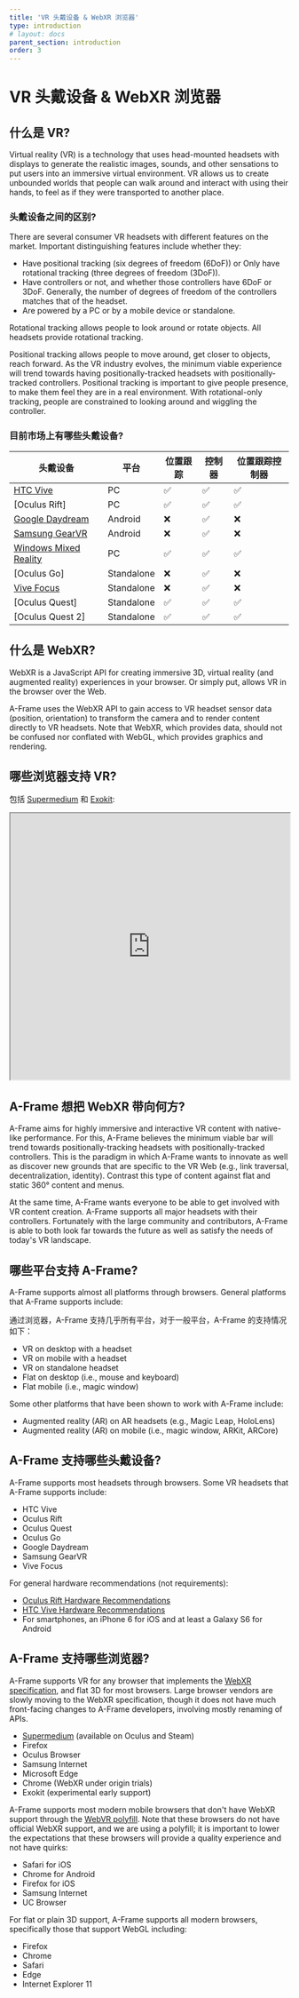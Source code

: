```yaml
---
title: 'VR 头戴设备 & WebXR 浏览器'
type: introduction
# layout: docs
parent_section: introduction
order: 3
---
```


# VR 头戴设备 & WebXR 浏览器

[w3c]: https://immersive-web.github.io/webxr/

<!--toc-->

## 什么是 VR?

Virtual reality (VR) is a technology that uses head-mounted headsets with
displays to generate the realistic images, sounds, and other sensations to put
users into an immersive virtual environment. VR allows us to create unbounded
worlds that people can walk around and interact with using their hands, to feel
as if they were transported to another place.

### 头戴设备之间的区别?

There are several consumer VR headsets with different features on the market.
Important distinguishing features include whether they:

- Have positional tracking (six degrees of freedom (6DoF)) or
  Only have rotational tracking (three degrees of freedom (3DoF)).
- Have controllers or not, and whether those controllers have 6DoF
  or 3DoF. Generally, the number of degrees of freedom of the controllers
  matches that of the headset.
- Are powered by a PC or by a mobile device or standalone.

Rotational tracking allows people to look around or rotate objects. All
headsets provide rotational tracking.

Positional tracking allows people to move around, get closer to objects, reach
forward. As the VR industry evolves, the minimum viable experience will trend
towards having positionally-tracked headsets with positionally-tracked
controllers. Positional tracking is important to give people presence, to make
them feel they are in a real environment. With rotational-only tracking, people
are constrained to looking around and wiggling the controller.

### 目前市场上有哪些头戴设备?

[htc vive]: https://www.vive.com/
[oculus headsets]: https://www.oculus.com/
[google daydream]: https://vr.google.com/daydream/
[samsung gearvr]: http://www.samsung.com/global/galaxy/gear-vr/
[windows mixed reality]: https://developer.microsoft.com/en-us/windows/mixed-reality/
[vive focus]: https://enterprise.vive.com/us/vivefocus/

| 头戴设备                | 平台       | 位置跟踪           | 控制器             | 位置跟踪控制器     |
| ----------------------- | ---------- | ------------------ | ------------------ | ------------------ |
| [HTC Vive]              | PC         | :white_check_mark: | :white_check_mark: | :white_check_mark: |
| [Oculus Rift]           | PC         | :white_check_mark: | :white_check_mark: | :white_check_mark: |
| [Google Daydream]       | Android    | :x:                | :white_check_mark: | :x:                |
| [Samsung GearVR]        | Android    | :x:                | :white_check_mark: | :x:                |
| [Windows Mixed Reality] | PC         | :white_check_mark: | :white_check_mark: | :white_check_mark: |
| [Oculus Go]             | Standalone | :x:                | :white_check_mark: | :x:                |
| [Vive Focus]            | Standalone | :x:                | :white_check_mark: | :x:                |
| [Oculus Quest]          | Standalone | :white_check_mark: | :white_check_mark: | :white_check_mark: |
| [Oculus Quest 2]        | Standalone | :white_check_mark: | :white_check_mark: | :white_check_mark: |

## 什么是 WebXR?

WebXR is a JavaScript API for creating immersive 3D, virtual reality (and augmented reality)
experiences in your browser. Or simply put, allows VR in the browser over the
Web.

A-Frame uses the WebXR API to gain access to VR headset sensor data (position,
orientation) to transform the camera and to render content directly to VR
headsets. Note that WebXR, which provides data, should not be confused nor
conflated with WebGL, which provides graphics and rendering.

## 哪些浏览器支持 VR?

包括 [Supermedium](https://supermedium.com) 和
[Exokit](https://github.com/exokitxr/exokit):

<iframe src="https://caniuse.com/#search=webxr" height="480px" width="100%"></iframe>

## A-Frame 想把 WebXR 带向何方?

A-Frame aims for highly immersive and interactive VR content with native-like
performance. For this, A-Frame believes the minimum viable bar will trend
towards positionally-tracking headsets with positionally-tracked controllers.
This is the paradigm in which A-Frame wants to innovate as well as discover new
grounds that are specific to the VR Web (e.g., link traversal,
decentralization, identity). Contrast this type of content against flat and
static 360&deg; content and menus.

At the same time, A-Frame wants everyone to be able to get involved with VR
content creation. A-Frame supports all major headsets with their controllers.
Fortunately with the large community and contributors, A-Frame is able to both
look far towards the future as well as satisfy the needs of today's VR
landscape.

## 哪些平台支持 A-Frame?

A-Frame supports almost all platforms through browsers. General platforms that
A-Frame supports include:

通过浏览器，A-Frame 支持几乎所有平台，对于一般平台，A-Frame 的支持情况如下：

- VR on desktop with a headset
- VR on mobile with a headset
- VR on standalone headset
- Flat on desktop (i.e., mouse and keyboard)
- Flat mobile (i.e., magic window)

Some other platforms that have been shown to work with A-Frame include:

- Augmented reality (AR) on AR headsets (e.g., Magic Leap, HoloLens)
- Augmented reality (AR) on mobile (i.e., magic window, ARKit, ARCore)

## A-Frame 支持哪些头戴设备?

A-Frame supports most headsets through browsers. Some VR headsets that A-Frame
supports include:

- HTC Vive
- Oculus Rift
- Oculus Quest
- Oculus Go
- Google Daydream
- Samsung GearVR
- Vive Focus

For general hardware recommendations (not requirements):

- [Oculus Rift Hardware Recommendations](https://www.oculus.com/en-us/oculus-ready-pcs/)
- [HTC Vive Hardware Recommendations](https://www.vive.com/us/ready/)
- For smartphones, an iPhone 6 for iOS and at least a Galaxy S6 for Android

## A-Frame 支持哪些浏览器?

A-Frame supports VR for any browser that implements the [WebXR
specification][w3c], and flat 3D for most browsers. Large browser vendors are
slowly moving to the WebXR specification, though it does not have much
front-facing changes to A-Frame developers, involving mostly renaming of APIs.

- [Supermedium](https://www.supermedium.com) (available on Oculus and Steam)
- Firefox
- Oculus Browser
- Samsung Internet
- Microsoft Edge
- Chrome (WebXR under origin trials)
- Exokit (experimental early support)

[webvrpolyfill]: https://github.com/googlevr/webvr-polyfill

A-Frame supports most modern mobile browsers that don't have WebXR support
through the [WebVR polyfill][webvrpolyfill]. Note that these browsers do not
have official WebXR support, and we are using a polyfill; it is important to
lower the expectations that these browsers will provide a quality experience
and not have quirks:

- Safari for iOS
- Chrome for Android
- Firefox for iOS
- Samsung Internet
- UC Browser

For flat or plain 3D support, A-Frame supports all modern browsers,
specifically those that support WebGL including:

- Firefox
- Chrome
- Safari
- Edge
- Internet Explorer 11
